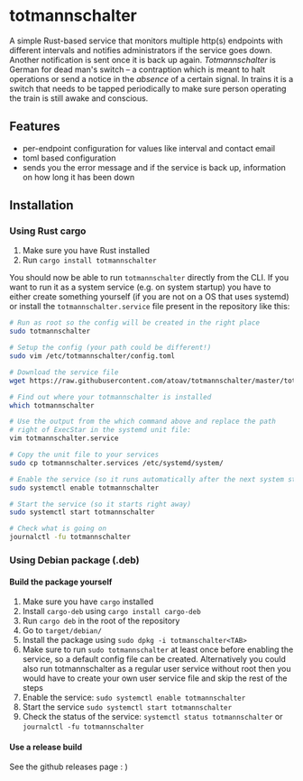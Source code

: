 # totmannschalter

A simple Rust-based service that monitors multiple http(s) endpoints with different intervals and notifies administrators if the service goes down. Another notification is sent once it is back up again. _Totmannschalter_ is German for dead man's switch – a contraption which is meant to halt operations or send a notice in the _absence_ of a certain signal. In trains it is a switch that needs to be tapped periodically to make sure person operating the train is still awake and conscious.

## Features
- per-endpoint configuration for values like interval and contact email
- toml based configuration
- sends you the error message and if the service is back up, information on how long it has been down

## Installation

### Using Rust cargo

1. Make sure you have Rust installed
2. Run `cargo install totmannschalter`

You should now be able to run `totmannschalter` directly from the CLI. If you want to run it as a system service (e.g. on system startup) you have to either create something yourself (if you are not on a OS that uses systemd) or install the `totmannschalter.service` file present in the repository like this:

```bash
# Run as root so the config will be created in the right place
sudo totmannschalter

# Setup the config (your path could be different!)
sudo vim /etc/totmannschalter/config.toml

# Download the service file
wget https://raw.githubusercontent.com/atoav/totmannschalter/master/totmannschalter.service

# Find out where your totmannschalter is installed
which totmannschalter

# Use the output from the which command above and replace the path 
# right of ExecStar in the systemd unit file:
vim totmannschalter.service

# Copy the unit file to your services
sudo cp totmannschalter.services /etc/systemd/system/

# Enable the service (so it runs automatically after the next system startup)
sudo systemctl enable totmannschalter

# Start the service (so it starts right away)
sudo systemctl start totmannschalter

# Check what is going on
journalctl -fu totmannschalter
```


### Using Debian package (.deb)

#### Build the package yourself
1. Make sure you have `cargo` installed
2. Install `cargo-deb` using `cargo install cargo-deb`
3. Run `cargo deb` in the root of the repository
4. Go to `target/debian/`
5. Install the package using `sudo dpkg -i totmanschalter<TAB>`
6. Make sure to run `sudo totmannschalter` at least once before enabling the service, so a default config file can be created. Alternatively you could also run totmannschalter as a regular user service without root then you would have to create your own user service file and skip the rest of the steps
7. Enable the service: `sudo systemctl enable totmannschalter`
8. Start the service `sudo systemctl start totmannschalter`
9. Check the status of the service: `systemctl status totmannschalter` or `journalctl -fu totmannschalter`

#### Use a release build

See the github releases page : )
